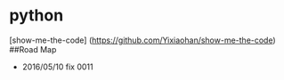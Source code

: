 # python
[show-me-the-code] (https://github.com/Yixiaohan/show-me-the-code)
##Road Map
- 2016/05/10 fix 0011
